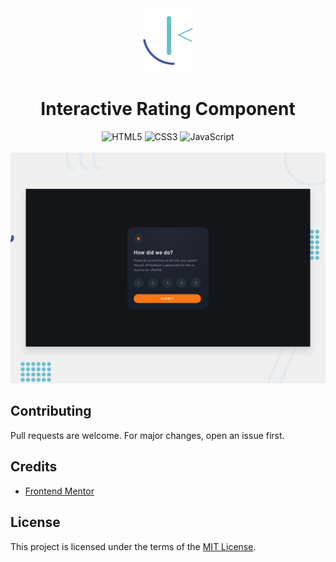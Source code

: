 <div align="center">
    <img src="images/fm-logo.svg" alt="Frontend Mentor logo" width="80">
    <h1>Interactive Rating Component</h1>
    <img src="https://img.shields.io/badge/HTML5-E34F26?logo=html5&logoColor=white" alt="HTML5">
    <img src="https://img.shields.io/badge/CSS3-1572B6?logo=css3" alt="CSS3">
    <img src="https://img.shields.io/badge/JS-F7DF1E?logo=javascript&logoColor=black" alt="JavaScript">
</div>
<br>
<div align="center">
    <img src="images/design-preview.jpg" alt="Design preview">
</div>

## Contributing

Pull requests are welcome. For major changes, open an issue first.

## Credits

- [Frontend Mentor](https://www.frontendmentor.io/)

## License

This project is licensed under the terms of the [MIT License](LICENSE).
